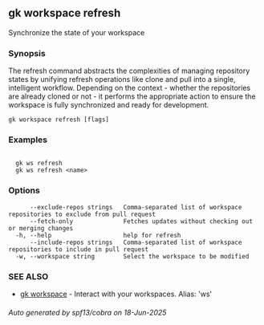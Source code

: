 ## gk workspace refresh

Synchronize the state of your workspace

### Synopsis


The refresh command abstracts the complexities of managing repository states by unifying refresh operations like clone and pull into a single, intelligent workflow. 
Depending on the context - whether the repositories are already cloned or not - it performs the appropriate action to ensure the workspace is fully synchronized and ready for development.


```
gk workspace refresh [flags]
```

### Examples

```

  gk ws refresh
  gk ws refresh <name>
```

### Options

```
      --exclude-repos strings   Comma-separated list of workspace repositories to exclude from pull request
      --fetch-only              Fetches updates without checking out or merging changes
  -h, --help                    help for refresh
      --include-repos strings   Comma-separated list of workspace repositories to include in pull request
  -w, --workspace string        Select the workspace to be modified
```

### SEE ALSO

* [gk workspace](gk_workspace.md)	 - Interact with your workspaces. Alias: 'ws'

###### Auto generated by spf13/cobra on 18-Jun-2025
